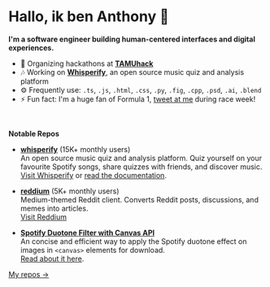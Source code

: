 # Hallo, ik ben Anthony 👋

**I'm a software engineer building human-centered interfaces and digital experiences.**

- 🎨 Organizing hackathons at **[TAMUhack](https://tamuhack.com)**
- 🎶 Working on **[Whisperify](https://whisperify.net/)**, an open source music quiz and analysis platform
- ⚙️ Frequently use: `.ts`, `.js`, `.html`, `.css`, `.py`, `.fig`, `.cpp`, `.psd`, `.ai`, `.blend`
- ⚡ Fun fact: I'm a huge fan of Formula 1, [tweet at me](https://twitter.com/yihonganthony) during race week!

<br/>

**Notable Repos**

- **[whisperify](https://github.com/eightants/whisperify)** (15K+ monthly users)<br/>
  An open source music quiz and analysis platform. Quiz yourself on your favourite Spotify songs, share quizzes with friends, and discover music. <br/>
  [Visit Whisperify](https://whisperify.net/) or [read the documentation](https://whisperify.net/documentation). 

- **[reddium](https://github.com/eightants/reddium)** (5K+ monthly users)<br/>
  Medium-themed Reddit client. Converts Reddit posts, discussions, and memes into articles. <br/>
  [Visit Reddium](https://reddium.vercel.app/)

- **[Spotify Duotone Filter with Canvas API](https://gist.github.com/6286d8a69cccf9304871c867a9144e19)**<br/>
  An concise and efficient way to apply the Spotify duotone effect on images in `<canvas>` elements for download. <br/>
  [Read about it here](https://codeburst.io/build-spotifys-colorizer-effect-with-javascript-35cb75fc638c). 

[My repos →](https://github.com/eightants?tab=repositories)


<!--
**eightants/eightants** is a ✨ _special_ ✨ repository because its `README.md` (this file) appears on your GitHub profile.

Here are some ideas to get you started:

- 🔭 I’m currently working on ...
- 🌱 I’m currently learning ...
- 👯 I’m looking to collaborate on ...
- 🤔 I’m looking for help with ...
- 💬 Ask me about ...
- 📫 How to reach me: ...
- 😄 Pronouns: ...
- ⚡ Fun fact: ...
-->
